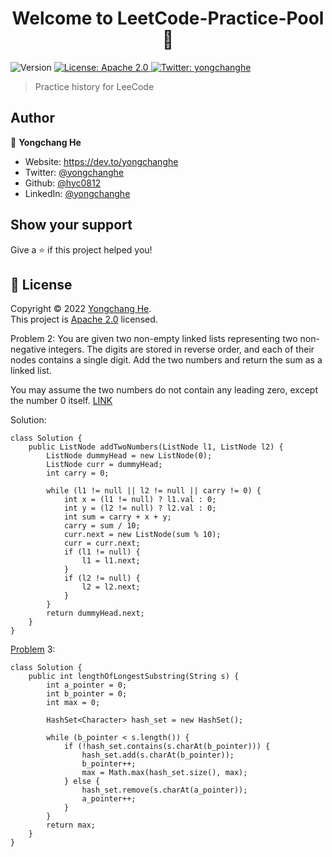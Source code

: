 <h1 align="center">Welcome to LeetCode-Practice-Pool 👋</h1>
<p>
  <img alt="Version" src="https://img.shields.io/badge/version-V1.0-blue.svg?cacheSeconds=2592000" />
  <a href="https://github.com/hyc0812/LeetCode-Practice-Pool/blob/master/LICENSE" target="_blank">
    <img alt="License: Apache 2.0" src="https://img.shields.io/badge/License-Apache 2.0-yellow.svg" />
  </a>
  <a href="https://twitter.com/yongchanghe" target="_blank">
    <img alt="Twitter: yongchanghe" src="https://img.shields.io/twitter/follow/yongchanghe.svg?style=social" />
  </a>
</p>

> Practice history for LeeCode

## Author

👤 **Yongchang He**

* Website: https://dev.to/yongchanghe
* Twitter: [@yongchanghe](https://twitter.com/yongchanghe)
* Github: [@hyc0812](https://github.com/hyc0812)
* LinkedIn: [@yongchanghe](https://www.linkedin.com/in/yongchang-he-935405135/)

## Show your support

Give a ⭐️ if this project helped you!

## 📝 License

Copyright © 2022 [Yongchang He](https://github.com/hyc0812).<br />
This project is [Apache 2.0](https://github.com/hyc0812/LeetCode-Practice-Pool/blob/master/LICENSE) licensed.


Problem 2: 
You are given two non-empty linked lists representing two non-negative integers. The digits are stored in reverse order, and each of their nodes contains a single digit. Add the two numbers and return the sum as a linked list.

You may assume the two numbers do not contain any leading zero, except the number 0 itself.
[LINK](https://leetcode.com/problems/add-two-numbers/description/?envType=featured-list&envId=top-interview-questions)

Solution:
```
class Solution {
    public ListNode addTwoNumbers(ListNode l1, ListNode l2) {
        ListNode dummyHead = new ListNode(0);
        ListNode curr = dummyHead;
        int carry = 0;

        while (l1 != null || l2 != null || carry != 0) {
            int x = (l1 != null) ? l1.val : 0;
            int y = (l2 != null) ? l2.val : 0;
            int sum = carry + x + y;
            carry = sum / 10;
            curr.next = new ListNode(sum % 10);
            curr = curr.next;
            if (l1 != null) {
                l1 = l1.next;
            }
            if (l2 != null) {
                l2 = l2.next;
            }
        }
        return dummyHead.next;
    }
}
```

[Problem](https://leetcode.com/problems/longest-substring-without-repeating-characters/description/?envType=featured-list&envId=top-interview-questions) 3: 

```
class Solution {
    public int lengthOfLongestSubstring(String s) {
        int a_pointer = 0;
        int b_pointer = 0;
        int max = 0;

        HashSet<Character> hash_set = new HashSet();

        while (b_pointer < s.length()) {
            if (!hash_set.contains(s.charAt(b_pointer))) {
                hash_set.add(s.charAt(b_pointer));
                b_pointer++;
                max = Math.max(hash_set.size(), max);
            } else {
                hash_set.remove(s.charAt(a_pointer));
                a_pointer++;
            }
        }
        return max;
    }
}

```


